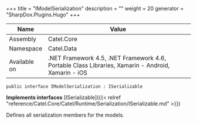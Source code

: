 

+++
title = "IModelSerialization" 
description = ""
weight = 20
generator = "SharpDox.Plugins.Hugo"
+++

Name|Value
---|---
Assembly|Catel.Core
Namespace|Catel.Data
Available on|.NET Framework 4.5, .NET Framework 4.6, Portable Class Libraries, Xamarin - Android, Xamarin - iOS

```
public interface IModelSerialization : ISerializable
```

**Implements interfaces**
[ISerializable]({{&lt; relref "reference/Catel.Core/Catel/Runtime/Serialization/ISerializable.md" &gt;}})

Defines all serialization members for the models.

